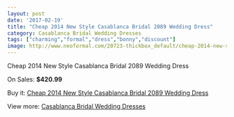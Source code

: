 ```yaml
---
layout: post
date: '2017-02-19'
title: "Cheap 2014 New Style Casablanca Bridal 2089 Wedding Dress"
category: Casablanca Bridal Wedding Dresses
tags: ["charming","formal","dress","bonny","discount"]
image: http://www.neoformal.com/20723-thickbox_default/cheap-2014-new-style-casablanca-bridal-2089-wedding-dress.jpg
---
```

Cheap 2014 New Style Casablanca Bridal 2089 Wedding Dress

On Sales: **$420.99**
<a href="https://www.neoformal.com/en/casablanca-bridal-wedding-dresses-2014/6641-cheap-2014-new-style-casablanca-bridal-2089-wedding-dress.html"><amp-img layout="responsive" width="600" height="600" src="//www.neoformal.com/20723-thickbox_default/cheap-2014-new-style-casablanca-bridal-2089-wedding-dress.jpg" alt="Cheap 2014 New Style Casablanca Bridal 2089 Wedding Dress 0" /></a>
<a href="https://www.neoformal.com/en/casablanca-bridal-wedding-dresses-2014/6641-cheap-2014-new-style-casablanca-bridal-2089-wedding-dress.html"><amp-img layout="responsive" width="600" height="600" src="//www.neoformal.com/20724-thickbox_default/cheap-2014-new-style-casablanca-bridal-2089-wedding-dress.jpg" alt="Cheap 2014 New Style Casablanca Bridal 2089 Wedding Dress 1" /></a>

Buy it: [Cheap 2014 New Style Casablanca Bridal 2089 Wedding Dress](https://www.neoformal.com/en/casablanca-bridal-wedding-dresses-2014/6641-cheap-2014-new-style-casablanca-bridal-2089-wedding-dress.html "Cheap 2014 New Style Casablanca Bridal 2089 Wedding Dress")

View more: [Casablanca Bridal Wedding Dresses](https://www.neoformal.com/en/95-casablanca-bridal-wedding-dresses-2014 "Casablanca Bridal Wedding Dresses")